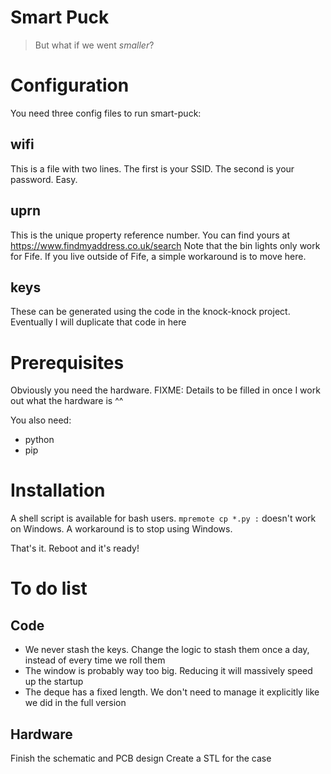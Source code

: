 # Smart Puck
> But what if we went _smaller_?

# Configuration
You need three config files to run smart-puck:

## wifi
This is a file with two lines. The first is your SSID. The second is your password. Easy.

## uprn
This is the unique property reference number. You can find yours at https://www.findmyaddress.co.uk/search
Note that the bin lights only work for Fife. If you live outside of Fife, a simple workaround is to move here.

## keys
These can be generated using the code in the knock-knock project. Eventually I will duplicate that code in here

# Prerequisites
Obviously you need the hardware. 
FIXME: Details to be filled in once I work out what the hardware is ^^

You also need:
   * python
   * pip

# Installation
A shell script is available for bash users. `mpremote cp *.py :` doesn't work on Windows. A workaround is to stop using Windows.

That's it. Reboot and it's ready!

# To do list
## Code
   * We never stash the keys. Change the logic to stash them once a day, instead of every time we roll them
   * The window is probably way too big. Reducing it will massively speed up the startup
   * The deque has a fixed length. We don't need to manage it explicitly like we did in the full version

## Hardware
Finish the schematic and PCB design
Create a STL for the case
